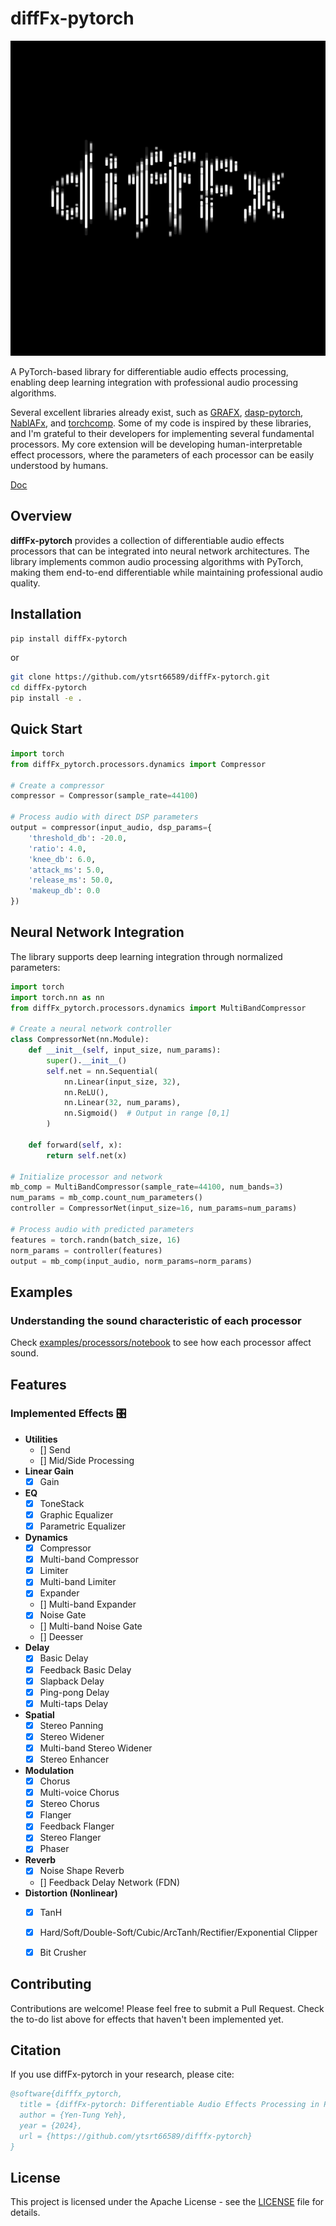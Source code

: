 # diffFx-pytorch

![image info](./assets/logo.jpg)

A PyTorch-based library for differentiable audio effects processing, enabling deep learning integration with professional audio processing algorithms.


Several excellent libraries already exist, such as [GRAFX](https://github.com/sh-lee97/grafx), [dasp-pytorch](https://github.com/csteinmetz1/dasp-pytorch), [NablAFx](https://arxiv.org/abs/2502.11668), and [torchcomp](https://github.com/DiffAPF/torchcomp). Some of my code is inspired by these libraries, and I'm grateful to their developers for implementing several fundamental processors. My core extension will be developing human-interpretable effect processors, where the parameters of each processor can be easily understood by humans. 

[Doc](https://difffx-pytorch.readthedocs.io/en/latest/)
## Overview

**diffFx-pytorch** provides a collection of differentiable audio effects processors that can be  integrated into neural network architectures. The library implements common audio processing algorithms with PyTorch, making them end-to-end differentiable while maintaining professional audio quality.


## Installation


```bash
pip install diffFx-pytorch
```

or 

```bash
git clone https://github.com/ytsrt66589/diffFx-pytorch.git
cd diffFx-pytorch
pip install -e .
```

## Quick Start

```python
import torch
from diffFx_pytorch.processors.dynamics import Compressor

# Create a compressor
compressor = Compressor(sample_rate=44100)

# Process audio with direct DSP parameters
output = compressor(input_audio, dsp_params={
    'threshold_db': -20.0,
    'ratio': 4.0,
    'knee_db': 6.0,
    'attack_ms': 5.0,
    'release_ms': 50.0,
    'makeup_db': 0.0
})
```

## Neural Network Integration

The library supports deep learning integration through normalized parameters:

```python
import torch
import torch.nn as nn
from diffFx_pytorch.processors.dynamics import MultiBandCompressor

# Create a neural network controller
class CompressorNet(nn.Module):
    def __init__(self, input_size, num_params):
        super().__init__()
        self.net = nn.Sequential(
            nn.Linear(input_size, 32),
            nn.ReLU(),
            nn.Linear(32, num_params),
            nn.Sigmoid()  # Output in range [0,1]
        )
    
    def forward(self, x):
        return self.net(x)

# Initialize processor and network
mb_comp = MultiBandCompressor(sample_rate=44100, num_bands=3)
num_params = mb_comp.count_num_parameters()
controller = CompressorNet(input_size=16, num_params=num_params)

# Process audio with predicted parameters
features = torch.randn(batch_size, 16)
norm_params = controller(features)
output = mb_comp(input_audio, norm_params=norm_params)
```

## Examples 

### Understanding the sound characteristic of each processor
Check [examples/processors/notebook](examples/processors/notebook) to see how each processor affect sound. 


## Features
### Implemented Effects 🎛️ 
- **Utilities**
  - [] Send 
  - [] Mid/Side Processing 
- **Linear Gain**
  - [x] Gain 
- **EQ**
  - [x] ToneStack
  - [x] Graphic Equalizer
  - [x] Parametric Equalizer
- **Dynamics**
  - [x] Compressor 
  - [x] Multi-band Compressor
  - [x] Limiter
  - [x] Multi-band Limiter
  - [x] Expander
  - [] Multi-band Expander
  - [x] Noise Gate
  - [] Multi-band Noise Gate
  - [] Deesser
- **Delay**
  - [x] Basic Delay 
  - [x] Feedback Basic Delay
  - [x] Slapback Delay
  - [x] Ping-pong Delay
  - [x] Multi-taps Delay
- **Spatial**
  - [x] Stereo Panning
  - [x] Stereo Widener
  - [x] Multi-band Stereo Widener
  - [x] Stereo Enhancer 
- **Modulation**
  - [x] Chorus
  - [x] Multi-voice Chorus
  - [x] Stereo Chorus
  - [x] Flanger
  - [x] Feedback Flanger
  - [x] Stereo Flanger 
  - [x] Phaser 
- **Reverb**
  - [x] Noise Shape Reverb
  - [] Feedback Delay Network (FDN)
- **Distortion (Nonlinear)**
  - [x] TanH
  - [x] Hard/Soft/Double-Soft/Cubic/ArcTanh/Rectifier/Exponential Clipper
  - [x] Bit Crusher 



## Contributing

Contributions are welcome! Please feel free to submit a Pull Request. Check the to-do list above for effects that haven't been implemented yet.

## Citation

If you use diffFx-pytorch in your research, please cite:

```bibtex
@software{difffx_pytorch,
  title = {diffFx-pytorch: Differentiable Audio Effects Processing in PyTorch},
  author = {Yen-Tung Yeh},
  year = {2024},
  url = {https://github.com/ytsrt66589/difffx-pytorch}
}
```

## License

This project is licensed under the Apache License - see the [LICENSE](LICENSE) file for details.
